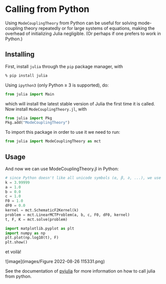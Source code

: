 # Calling from Python

Using `ModeCouplingTheory` from Python can be useful for solving mode-coupling theory repeatedly or for large systems of equations, making the overhead of initializing Julia negligible. (Or perhaps if one prefers to work in Python.)

## Installing

First, install `julia` through the `pip` package manager, with

```bash
% pip install julia
```

Using `ipython3` (only Python $\geq$ 3 is supported), do:

```python
from julia import Main
```

which will install the latest stable version of Julia the first time it is called. Now install `ModeCouplingTheory.jl`, with

```python
from julia import Pkg
Pkg.add("ModeCouplingTheory")
```

To import this package in order to use it we need to run:

```python
from julia import ModeCouplingTheory as mct
```

## Usage

And now we can use ModeCouplingTheory.jl in Python:

```python
# since Python doesn't like all unicode symbols (α, β, ∂, ...), we use standard letters:
k = 3.99999
a = 1.0
b = 0.0
c = 1.0
F0 = 1.0
dF0 = 0.0
kernel = mct.SchematicF2Kernel(k)
problem = mct.LinearMCTProblem(a, b, c, F0, dF0, kernel)
t, F, K = mct.solve(problem)

import matplotlib.pyplot as plt
import numpy as np
plt.plot(np.log10(t), F)
plt.show()
```

et voilà!

![image](images/Figure 2022-08-26 115331.png)

See the documentation of [pyjulia](https://pyjulia.readthedocs.io/en/latest/usage.html) for more information on how to call julia from python.
